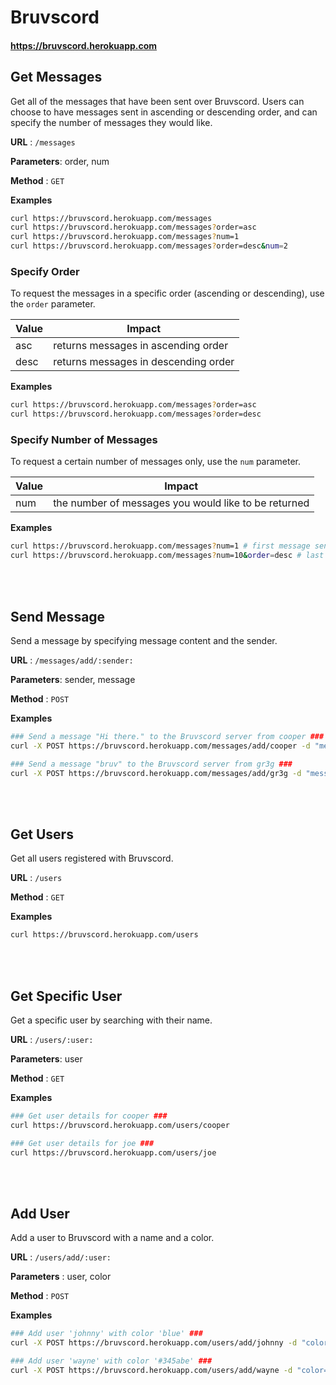 # Bruvscord

#### https://bruvscord.herokuapp.com

## Get Messages

Get all of the messages that have been sent over Bruvscord. Users can choose to have messages sent in ascending or descending order, and can specify the number of messages they would like.

**URL** : `/messages`

**Parameters**: order, num

**Method** : `GET`

**Examples**

```bash
curl https://bruvscord.herokuapp.com/messages
curl https://bruvscord.herokuapp.com/messages?order=asc
curl https://bruvscord.herokuapp.com/messages?num=1
curl https://bruvscord.herokuapp.com/messages?order=desc&num=2
```

### Specify Order

To request the messages in a specific order (ascending or descending), use the `order` parameter.

| Value      | Impact |
| ----------- | ----------- |
| asc      | returns messages in ascending order       |
| desc   | returns messages in descending order        |

**Examples**

```bash
curl https://bruvscord.herokuapp.com/messages?order=asc
curl https://bruvscord.herokuapp.com/messages?order=desc
```

### Specify Number of Messages

To request a certain number of messages only, use the `num` parameter.

| Value      | Impact |
| ----------- | ----------- |
| num      | the number of messages you would like to be returned       |

**Examples**

```bash
curl https://bruvscord.herokuapp.com/messages?num=1 # first message sent
curl https://bruvscord.herokuapp.com/messages?num=10&order=desc # last 10 messages sent
```
  
<br></br>


## Send Message

Send a message by specifying message content and the sender.

**URL** : `/messages/add/:sender:`

**Parameters**: sender, message

**Method** : `POST`

**Examples**

```bash
### Send a message "Hi there." to the Bruvscord server from cooper ###
curl -X POST https://bruvscord.herokuapp.com/messages/add/cooper -d "message=Hi there."

### Send a message "bruv" to the Bruvscord server from gr3g ###
curl -X POST https://bruvscord.herokuapp.com/messages/add/gr3g -d "message=bruv"
```

<br><br/>

## Get Users

Get all users registered with Bruvscord.

**URL** : `/users`

**Method** : `GET`

**Examples**

```bash
curl https://bruvscord.herokuapp.com/users
```

<br></br>

## Get Specific User

Get a specific user by searching with their name.

**URL** : `/users/:user:`

**Parameters**: user

**Method** : `GET`

**Examples**

```bash
### Get user details for cooper ###
curl https://bruvscord.herokuapp.com/users/cooper

### Get user details for joe ###
curl https://bruvscord.herokuapp.com/users/joe
```

<br></br>

## Add User

Add a user to Bruvscord with a name and a color.

**URL** : `/users/add/:user:`

**Parameters** : user, color

**Method** : `POST`

**Examples**

```bash
### Add user 'johnny' with color 'blue' ###
curl -X POST https://bruvscord.herokuapp.com/users/add/johnny -d "color=blue"

### Add user 'wayne' with color '#345abe' ###
curl -X POST https://bruvscord.herokuapp.com/users/add/wayne -d "color=#345abe"
```
